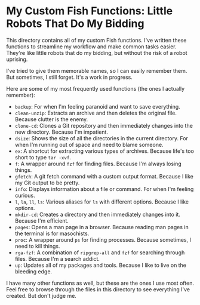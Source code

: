 # My Custom Fish Functions: Little Robots That Do My Bidding

This directory contains all of my custom Fish functions. I've written these functions to streamline my workflow and make common tasks easier. They're like little robots that do my bidding, but without the risk of a robot uprising.

I've tried to give them memorable names, so I can easily remember them. But sometimes, I still forget. It's a work in progress.

Here are some of my most frequently used functions (the ones I actually remember):

*   `backup`: For when I'm feeling paranoid and want to save everything.
*   `clean-unzip`: Extracts an archive and then deletes the original file. Because clutter is the enemy.
*   `clone-cd`: Clones a Git repository and then immediately changes into the new directory. Because I'm impatient.
*   `dsize`: Shows the size of all the directories in the current directory. For when I'm running out of space and need to blame someone.
*   `ex`: A shortcut for extracting various types of archives. Because life's too short to type `tar -xvf`.
*   `f`: A wrapper around `fzf` for finding files. Because I'm always losing things.
*   `gfetch`: A git fetch command with a custom output format. Because I like my Git output to be pretty.
*   `info`: Displays information about a file or command. For when I'm feeling curious.
*   `l`, `la`, `ll`, `ls`: Various aliases for `ls` with different options. Because I like options.
*   `mkdir-cd`: Creates a directory and then immediately changes into it. Because I'm efficient.
*   `pages`: Opens a man page in a browser. Because reading man pages in the terminal is for masochists.
*   `proc`: A wrapper around `ps` for finding processes. Because sometimes, I need to kill things.
*   `rga-fzf`: A combination of `ripgrep-all` and `fzf` for searching through files. Because I'm a search addict.
*   `up`: Updates all of my packages and tools. Because I like to live on the bleeding edge.

I have many other functions as well, but these are the ones I use most often. Feel free to browse through the files in this directory to see everything I've created. But don't judge me.